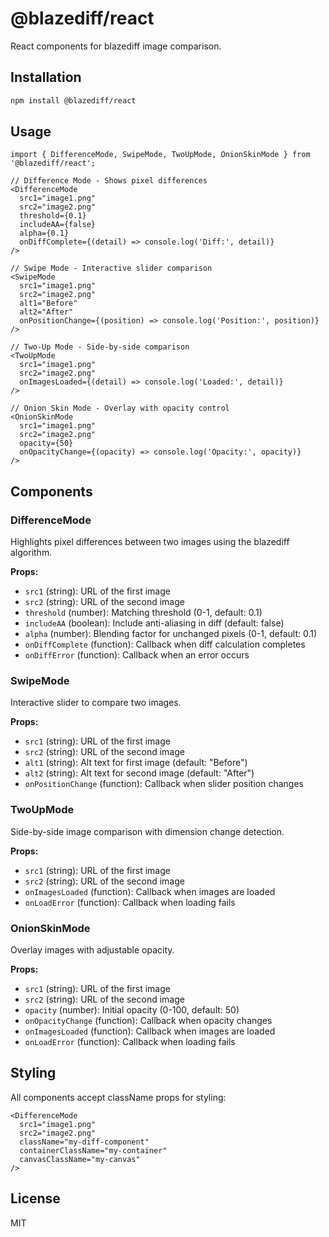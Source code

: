 # @blazediff/react

React components for blazediff image comparison.

## Installation

```bash
npm install @blazediff/react
```

## Usage

```tsx
import { DifferenceMode, SwipeMode, TwoUpMode, OnionSkinMode } from '@blazediff/react';

// Difference Mode - Shows pixel differences
<DifferenceMode
  src1="image1.png"
  src2="image2.png"
  threshold={0.1}
  includeAA={false}
  alpha={0.1}
  onDiffComplete={(detail) => console.log('Diff:', detail)}
/>

// Swipe Mode - Interactive slider comparison
<SwipeMode
  src1="image1.png"
  src2="image2.png"
  alt1="Before"
  alt2="After"
  onPositionChange={(position) => console.log('Position:', position)}
/>

// Two-Up Mode - Side-by-side comparison
<TwoUpMode
  src1="image1.png"
  src2="image2.png"
  onImagesLoaded={(detail) => console.log('Loaded:', detail)}
/>

// Onion Skin Mode - Overlay with opacity control
<OnionSkinMode
  src1="image1.png"
  src2="image2.png"
  opacity={50}
  onOpacityChange={(opacity) => console.log('Opacity:', opacity)}
/>
```

## Components

### DifferenceMode

Highlights pixel differences between two images using the blazediff algorithm.

**Props:**
- `src1` (string): URL of the first image
- `src2` (string): URL of the second image
- `threshold` (number): Matching threshold (0-1, default: 0.1)
- `includeAA` (boolean): Include anti-aliasing in diff (default: false)
- `alpha` (number): Blending factor for unchanged pixels (0-1, default: 0.1)
- `onDiffComplete` (function): Callback when diff calculation completes
- `onDiffError` (function): Callback when an error occurs

### SwipeMode

Interactive slider to compare two images.

**Props:**
- `src1` (string): URL of the first image
- `src2` (string): URL of the second image
- `alt1` (string): Alt text for first image (default: "Before")
- `alt2` (string): Alt text for second image (default: "After")
- `onPositionChange` (function): Callback when slider position changes

### TwoUpMode

Side-by-side image comparison with dimension change detection.

**Props:**
- `src1` (string): URL of the first image
- `src2` (string): URL of the second image
- `onImagesLoaded` (function): Callback when images are loaded
- `onLoadError` (function): Callback when loading fails

### OnionSkinMode

Overlay images with adjustable opacity.

**Props:**
- `src1` (string): URL of the first image
- `src2` (string): URL of the second image
- `opacity` (number): Initial opacity (0-100, default: 50)
- `onOpacityChange` (function): Callback when opacity changes
- `onImagesLoaded` (function): Callback when images are loaded
- `onLoadError` (function): Callback when loading fails

## Styling

All components accept className props for styling:

```tsx
<DifferenceMode
  src1="image1.png"
  src2="image2.png"
  className="my-diff-component"
  containerClassName="my-container"
  canvasClassName="my-canvas"
/>
```

## License

MIT